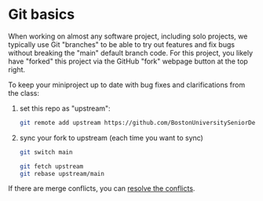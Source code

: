 # Git basics

When working on almost any software project, including solo projects,
we typically use Git "branches" to be able to try out features and
fix bugs without breaking the "main" default branch code.
For this project, you likely have "forked" this project via the
GitHub "fork" webpage button at the top right.

To keep your miniproject up to date with bug fixes and clarifications from the class:

1. set this repo as "upstream":

    ```sh
    git remote add upstream https://github.com/BostonUniversitySeniorDesign/2020-sensor-miniproject.git
    ```
2. sync your fork to upstream (each time you want to sync)

    ```sh
    git switch main

    git fetch upstream
    git rebase upstream/main
    ```

If there are merge conflicts, you can
[resolve the conflicts](https://docs.github.com/en/github/collaborating-with-issues-and-pull-requests/resolving-a-merge-conflict-using-the-command-line).
